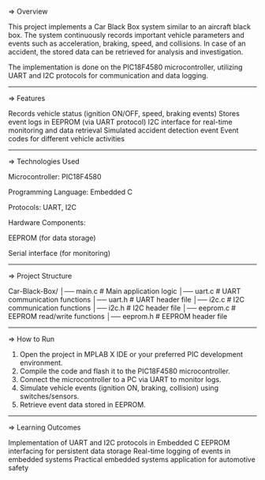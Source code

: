 => Overview

This project implements a Car Black Box system similar to an aircraft black box.
The system continuously records important vehicle parameters and events such as acceleration, braking, speed, and collisions.
In case of an accident, the stored data can be retrieved for analysis and investigation.

The implementation is done on the PIC18F4580 microcontroller, utilizing UART and I2C protocols for communication and data logging.

---

=> Features

Records vehicle status (ignition ON/OFF, speed, braking events)
Stores event logs in EEPROM (via UART protocol)
I2C interface for real-time monitoring and data retrieval
Simulated accident detection event
Event codes for different vehicle activities

---

=> Technologies Used

Microcontroller: PIC18F4580

Programming Language: Embedded C

Protocols: UART, I2C

Hardware Components:

EEPROM (for data storage)

Serial interface (for monitoring)

---

=> Project Structure

Car-Black-Box/
│── main.c          # Main application logic
│── uart.c          # UART communication functions
│── uart.h          # UART header file
│── i2c.c           # I2C communication functions
│── i2c.h           # I2C header file
│── eeprom.c        # EEPROM read/write functions
│── eeprom.h        # EEPROM header file

---

=> How to Run

1. Open the project in MPLAB X IDE or your preferred PIC development environment.
2. Compile the code and flash it to the PIC18F4580 microcontroller.
3. Connect the microcontroller to a PC via UART to monitor logs.
4. Simulate vehicle events (ignition ON, braking, collision) using switches/sensors.
5. Retrieve event data stored in EEPROM.

---

=> Learning Outcomes

Implementation of UART and I2C protocols in Embedded C
EEPROM interfacing for persistent data storage
Real-time logging of events in embedded systems
Practical embedded systems application for automotive safety 
